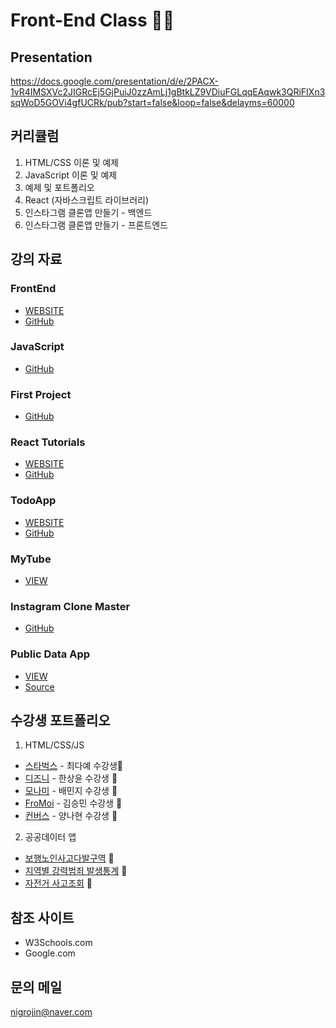 # Front-End Class 📱🚀

## Presentation
https://docs.google.com/presentation/d/e/2PACX-1vR4IMSXVc2JIGRcEj5GjPuiJ0zzAmLj1gBtkLZ9VDiuFGLqqEAqwk3QRiFIXn3sqWoD5GOVi4gfUCRk/pub?start=false&loop=false&delayms=60000

## 커리큘럼
1. HTML/CSS 이론 및 예제
2. JavaScript 이론 및 예제
3. 예제 및 포트폴리오 
4. React (자바스크립트 라이브러리)
5. 인스타그램 클론앱 만들기 - 백엔드 
6. 인스타그램 클론앱 만들기 - 프론트엔드

## 강의 자료
### FrontEnd 
- [WEBSITE](https://tvvmvn.github.io/front-end)
- [GitHub](https://github.com/tvvmvn/front-end)

### JavaScript
- [GitHub](https://github.com/tvvmvn/JavaScript)

### First Project
- [GitHub](https://github.com/tvvmvn/first-project)

### React Tutorials
- [WEBSITE](https://tvvmvn.github.io/react-basic)
- [GitHub](https://github.com/tvvmvn/react-basic)

### TodoApp
- [WEBSITE](https://tvvmvn.github.io/todo-app)
- [GitHub](https://github.com/tvvmvn/todo-app)

### MyTube
- [VIEW](https://tvvmvn.github.io/mytube)

### Instagram Clone Master
- [GitHub](https://github.com/tvvmvn/instagram-clone-master)

### Public Data App
- [VIEW](https://tvvmvn.github.io/public-data-app)
- [Source](https://github.com/tvvmvn/public-data-app)

## 수강생 포트폴리오
1. HTML/CSS/JS
- [스타벅스](https://starbucks20938.netlify.app) - 최다예 수강생👑
- [디즈니](https://disney-clone-2023.netlify.app) - 한상윤 수강생 👑
- [모나미](https://bae-mz.netlify.app/) - 배민지 수강생 👑
- [FroMoi](https://ming-sitecopy1.netlify.app) - 김승민 수강생 👑
- [컨버스](https://conversejjab.netlify.app) - 양나현 수강생 👑
2. 공공데이터 앱
- [보행노인사고다발구역](https://parksy741.github.io/parksy) 👑
- [지역별 강력범죄 발생통계](https://crimesite.netlify.app) 👑
- [자전거 사고조회](https://yeji-ux.github.io/public-data-app/) 👑

## 참조 사이트 
- W3Schools.com
- Google.com

## 문의 메일
nigrojin@naver.com
